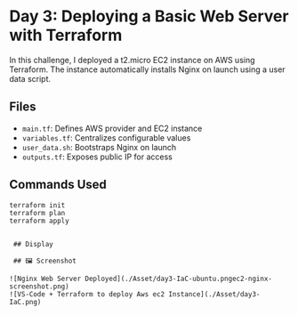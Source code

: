  # Day 3: Deploying a Basic Web Server with Terraform

In this challenge, I deployed a t2.micro EC2 instance on AWS using Terraform. The instance automatically installs Nginx on launch using a user data script.

## Files
- `main.tf`: Defines AWS provider and EC2 instance
- `variables.tf`: Centralizes configurable values
- `user_data.sh`: Bootstraps Nginx on launch
- `outputs.tf`: Exposes public IP for access

## Commands Used
```bash(nano)
terraform init
terraform plan
terraform apply

 
 ## Display

 ## 🖼️ Screenshot

![Nginx Web Server Deployed](./Asset/day3-IaC-ubuntu.pngec2-nginx-screenshot.png)
![VS-Code + Terraform to deploy Aws ec2 Instance](./Asset/day3-IaC.png)
